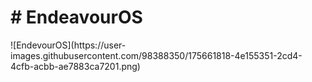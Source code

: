 <h1># EndeavourOS</h1>
![EndevourOS](https://user-images.githubusercontent.com/98388350/175661818-4e155351-2cd4-4cfb-acbb-ae7883ca7201.png)
